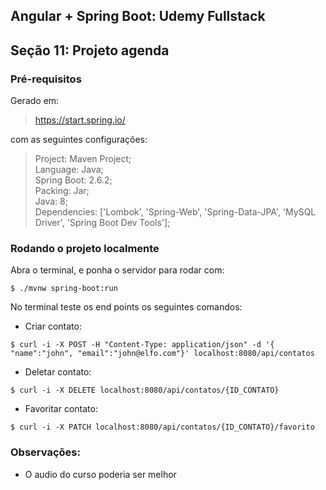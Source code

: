 ## Angular + Spring Boot: Udemy Fullstack
## Seção 11: Projeto agenda

### Pré-requisitos
Gerado em:
> https://start.spring.io/

com as seguintes configurações:
> Project: Maven Project;<br>
> Language: Java;<br>
> Spring Boot: 2.6.2;<br>
> Packing: Jar;<br>
> Java: 8;<br>
> Dependencies: ['Lombok', 'Spring-Web', 'Spring-Data-JPA', 'MySQL Driver', 'Spring Boot Dev Tools'];<br>

### Rodando o projeto localmente

Abra o terminal, e ponha o servidor para rodar com:
```
$ ./mvnw spring-boot:run
```

No terminal teste os end points os seguintes comandos:
+ Criar contato:
```
$ curl -i -X POST -H "Content-Type: application/json" -d '{ "name":"john", "email":"john@elfo.com"}' localhost:8080/api/contatos
```
+ Deletar contato:
```
$ curl -i -X DELETE localhost:8080/api/contatos/{ID_CONTATO}  
```
+ Favoritar contato:
```
$ curl -i -X PATCH localhost:8080/api/contatos/{ID_CONTATO}/favorito  
```


### Observações:

+ O audio do curso poderia ser melhor
